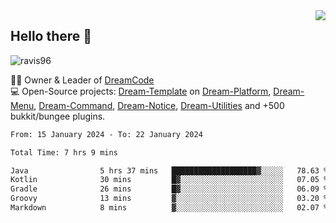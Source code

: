 <img align='right' src="https://github-readme-stats.vercel.app/api?username=Ravis96&show_icons=true">

## Hello there 👋
<p align="left"> <img src="https://komarev.com/ghpvc/?username=ravis96&label=Profile%20views&color=0e75b6&style=flat" alt="ravis96" /> </p>

👨‍💻 Owner & Leader of [DreamCode](https://github.com/DreamPoland) <br>
💻 Open-Source projects: [Dream-Template](https://github.com/DreamPoland/dream-template) on [Dream-Platform](https://github.com/DreamPoland/dream-platform), [Dream-Menu](https://github.com/DreamPoland/dream-menu), [Dream-Command](https://github.com/DreamPoland/dream-command), [Dream-Notice](https://github.com/DreamPoland/dream-notice), [Dream-Utilities](https://github.com/DreamPoland/dream-utilities) and +500 bukkit/bungee plugins.

<!--START_SECTION:waka-->

```txt
From: 15 January 2024 - To: 22 January 2024

Total Time: 7 hrs 9 mins

Java                5 hrs 37 mins   ███████████████████▓░░░░░   78.63 %
Kotlin              30 mins         █▓░░░░░░░░░░░░░░░░░░░░░░░   07.05 %
Gradle              26 mins         █▓░░░░░░░░░░░░░░░░░░░░░░░   06.09 %
Groovy              13 mins         ▓░░░░░░░░░░░░░░░░░░░░░░░░   03.20 %
Markdown            8 mins          ▓░░░░░░░░░░░░░░░░░░░░░░░░   02.07 %
```

<!--END_SECTION:waka-->
